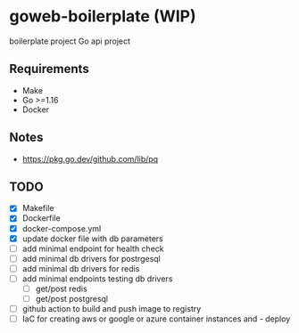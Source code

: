 # goweb-boilerplate (WIP)

boilerplate project Go api project

## Requirements

- Make
- Go >=1.16
- Docker

## Notes

- <https://pkg.go.dev/github.com/lib/pq>

## TODO

- [x] Makefile
- [x] Dockerfile
- [x] docker-compose.yml
- [x] update docker file with db parameters
- [ ] add minimal endpoint for health check
- [ ] add minimal db drivers for postrgesql
- [ ] add minimal db drivers for redis
- [ ] add minimal endpoints testing db drivers
  - [ ] get/post redis
  - [ ] get/post postgresql
- [ ] github action to build and push image to registry
- [ ] IaC for creating aws or google or azure container instances and - deploy
